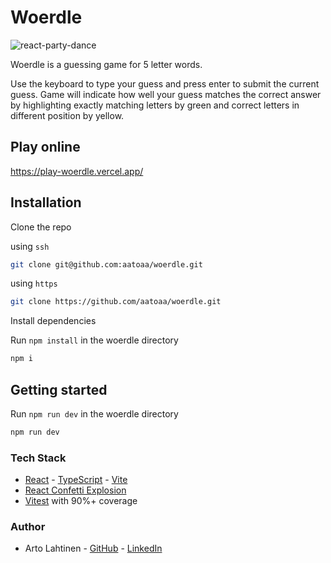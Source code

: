 # Woerdle

![react-party-dance](https://github.com/aatoaa/woerdle/assets/130067118/435a1ffe-016d-493c-bb0c-617ba813d7a7)

Woerdle is a guessing game for 5 letter words.

Use the keyboard to type your guess and press enter to submit the current guess. Game will indicate how well your guess matches the correct answer by highlighting exactly matching letters by green and correct letters in different position by yellow.

## Play online

https://play-woerdle.vercel.app/

## Installation

Clone the repo

using `ssh`  
```bash
git clone git@github.com:aatoaa/woerdle.git
```
using `https`  
```bash
git clone https://github.com/aatoaa/woerdle.git
```

Install dependencies

Run `npm install` in the woerdle directory
```bash
npm i
```

## Getting started

Run `npm run dev` in the woerdle directory
```bash
npm run dev
```

### Tech Stack

- [React](https://github.com/facebook/react) - [TypeScript](https://github.com/microsoft/TypeScript) - [Vite](https://github.com/vitejs/vite)
- [React Confetti Explosion](https://github.com/herrethan/react-confetti-explosion)
- [Vitest](https://github.com/vitest-dev/vitest) with 90%+ coverage

### Author

- Arto Lahtinen - [GitHub](https://github.com/aatoaa) - [LinkedIn](https://www.linkedin.com/in/arto-l/)
